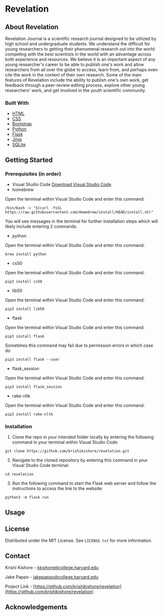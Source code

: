 # Revelation

## About Revelation

Revelation Journal is a scientific research journal designed to be utilized by high school and undergraduate students. We understand the difficult for young researchers to getting their phenomenal research out into the world competing with the best scientists in the world with an advantage across both experience and resources. We believe it is an important aspect of any young researcher's career to be able to publish one's work and allow researchers from all over the globe to access, learn from, and perhaps even cite the work in the context of their own research. Some of the main features of Revelation include the ability to publish one's own work, get feedback through a peer-review editing process, explore other young researchers' work, and get involved in the youth scientific community.

### Built With
- [HTML](https://developer.mozilla.org/en-US/docs/Web/HTML)
- [CSS](https://developer.mozilla.org/en-US/docs/Web/CSS)
- [Bootstrap](https://getbootstrap.com/)
- [Python](https://www.python.org/)
- [Flask](https://flask.palletsprojects.com/en/2.0.x/)
- [Jinja](https://jinja.palletsprojects.com/en/3.0.x/)
- [SQLite](https://www.sqlite.org/index.html)

## Getting Started

### Prerequisites (in order)

- Visual Studio Code
[Download Visual Studio Code](https://code.visualstudio.com/download)
- homebrew

Open the terminal within Visual Studio Code and enter this command:
```
/bin/bash -c "$(curl -fsSL https://raw.githubusercontent.com/Homebrew/install/HEAD/install.sh)"
```
You will see messages in the terminal for further installation steps which will likely include entering 2 commands.
- python

Open the terminal within Visual Studio Code and enter this command:
```
brew install python
```
- cs50

Open the terminal within Visual Studio Code and enter this command:
```
pip3 install cs50
```
- lib50

Open the terminal within Visual Studio Code and enter this command:
```
pip3 install lib50
```
- flask

Open the terminal within Visual Studio Code and enter this command:
```
pip3 install flask
```
Sometimes this command may fail due to permission errors in which case do
```
pip3 install flask --user
```
- flask_session

Open the terminal within Visual Studio Code and enter this command:
```
pip3 install flask_session
```
- rake-nltk

Open the terminal within Visual Studio Code and enter this command:
```
pip3 install rake-nltk
```
### Installation

1. Clone the repo in your intended folder locally by entering the following command in your terminal within Visual Studio Code:
```
git clone https://github.com/krishikishore/revelation.git
```
2. Navigate to the cloned repository by entering this command in your Visual Studio Code terminal:
```
cd revelation
```
3. Run the following command to start the Flask web server and follow the instructions to access the link to the website:
```
python3 -m flask run
```

## Usage

## License

Distributed under the MIT License. See `LICENSE.txt` for more information.

## Contact

Krishi Kishore - kkishore@college.harvard.edu

Jake Pappo - jakepappo@college.harvard.edu

Project Link - [https://github.com/krishikishore/revelation](https://github.com/krishikishore/revelation)

## Acknowledgements
